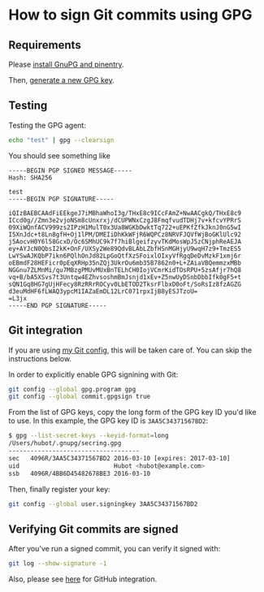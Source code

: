 # How to sign Git commits using GPG

## Requirements

Please [install GnuPG and pinentry](HOWTO/install-gnupg-and-pinentry-on-mac.md).

Then, [generate a new GPG key](HOWTO/generate-and-manage-gpg-keys.md).

## Testing

Testing the GPG agent:

```sh
echo "test" | gpg --clearsign
```

You should see something like

```
-----BEGIN PGP SIGNED MESSAGE-----
Hash: SHA256

test
-----BEGIN PGP SIGNATURE-----

iQIzBAEBCAAdFiEEkgeJ7iMBhaWhoI3g/THxE8c9ICcFAmZ+NwAACgkQ/THxE8c9
ICcd0g//Zmn3e2vjoNSm8cUnxrxj/dCUPWNxCzgJ8FmqfvudTDHj7v+kfcvYPRrS
09XiWQnfACV999zs2IPzH1MulT0x3Ua8WGKbDwktTq722+uEPKfZfkJknJ0nG5wI
I5XnJdc+t8Ln8gfH+Oj1lPM/DMEIiDhKkWFjR6WQPCz8NRVFJQVfWjBoGKlUlc92
j5AocvH0Y6l58GcxD/Oc6SMhUC9k7f7hiBlgeifzyvTKdMosWpJ5zCNjphReAEJA
ey+AYJcN0QbsI2kK+OnF/UXSy2We89QdvBLAbLZbfHSnMGHjyU9wqH7z9+TmzES5
LwYSwAJKQbP7ikn6PQlhOnJd82LpGoQtfXzSFoixlOIxyVfRgqDeDvMzkF1xmj6r
oEBmdF28HEFicr0pEqXRHp35nZQj3UkrOu6mb35B7862n0+L+ZAiaVBQemmzxMBb
NGGnu7ZLMnMi/qu7MBzgPMUvMUxBnTELhCH0IojVCmrKidTOsRPU+5zsAfjr7hQ8
vq+B/bA5XSvs7t3Untqw4EZhvsoshmBmJsnjd1xEv+Z5nwUyDSnbDbbIfk0gF5+t
sQN1Gq8HG7gUjHFecy8RzRRrROCyv0LbETOD2TksrFlbxD0oFt/SoRsIz8fzAGZG
d3euMdHF6fLWAQ3ypcM1IAZaEmDL12LrC071rpxIjB8yESJTzoU=
=L3jx
-----END PGP SIGNATURE-----
```

## Git integration

If you are using [my Git config](../git), this will be taken care of. You can skip the instructions below.

In order to explicitly enable GPG signining with Git:

```sh
git config --global gpg.program gpg
git config --global commit.gpgsign true
```

From the list of GPG keys, copy the long form of the GPG key ID you'd like to use. In this example, the GPG key ID is `3AA5C34371567BD2`:

```sh
$ gpg --list-secret-keys --keyid-format=long
/Users/hubot/.gnupg/secring.gpg
------------------------------------
sec   4096R/3AA5C34371567BD2 2016-03-10 [expires: 2017-03-10]
uid                          Hubot <hubot@example.com>
ssb   4096R/4BB6D45482678BE3 2016-03-10
```

Then, finally register your key:

```sh
git config --global user.signingkey 3AA5C34371567BD2
```

## Verifying Git commits are signed

After you've run a signed commit, you can verify it signed with:

```sh
git log --show-signature -1
```

Also, please see [here](https://docs.github.com/en/authentication/managing-commit-signature-verification/signing-commits) for GitHub integration.
